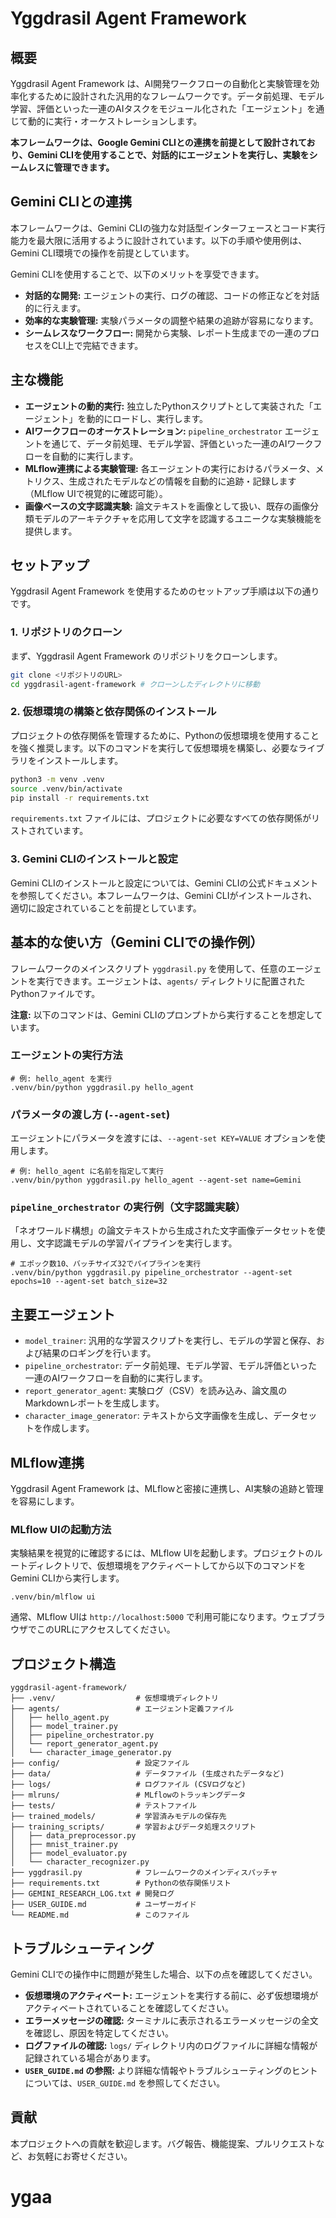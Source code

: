 # Yggdrasil Agent Framework

## 概要

Yggdrasil Agent Framework は、AI開発ワークフローの自動化と実験管理を効率化するために設計された汎用的なフレームワークです。データ前処理、モデル学習、評価といった一連のAIタスクをモジュール化された「エージェント」を通じて動的に実行・オーケストレーションします。

**本フレームワークは、Google Gemini CLIとの連携を前提として設計されており、Gemini CLIを使用することで、対話的にエージェントを実行し、実験をシームレスに管理できます。**

## Gemini CLIとの連携

本フレームワークは、Gemini CLIの強力な対話型インターフェースとコード実行能力を最大限に活用するように設計されています。以下の手順や使用例は、Gemini CLI環境での操作を前提としています。

Gemini CLIを使用することで、以下のメリットを享受できます。
*   **対話的な開発:** エージェントの実行、ログの確認、コードの修正などを対話的に行えます。
*   **効率的な実験管理:** 実験パラメータの調整や結果の追跡が容易になります。
*   **シームレスなワークフロー:** 開発から実験、レポート生成までの一連のプロセスをCLI上で完結できます。

## 主な機能

*   **エージェントの動的実行:** 独立したPythonスクリプトとして実装された「エージェント」を動的にロードし、実行します。
*   **AIワークフローのオーケストレーション:** `pipeline_orchestrator` エージェントを通じて、データ前処理、モデル学習、評価といった一連のAIワークフローを自動的に実行します。
*   **MLflow連携による実験管理:** 各エージェントの実行におけるパラメータ、メトリクス、生成されたモデルなどの情報を自動的に追跡・記録します（MLflow UIで視覚的に確認可能）。
*   **画像ベースの文字認識実験:** 論文テキストを画像として扱い、既存の画像分類モデルのアーキテクチャを応用して文字を認識するユニークな実験機能を提供します。

## セットアップ

Yggdrasil Agent Framework を使用するためのセットアップ手順は以下の通りです。

### 1. リポジトリのクローン

まず、Yggdrasil Agent Framework のリポジトリをクローンします。

```bash
git clone <リポジトリのURL>
cd yggdrasil-agent-framework # クローンしたディレクトリに移動
```

### 2. 仮想環境の構築と依存関係のインストール

プロジェクトの依存関係を管理するために、Pythonの仮想環境を使用することを強く推奨します。以下のコマンドを実行して仮想環境を構築し、必要なライブラリをインストールします。

```bash
python3 -m venv .venv
source .venv/bin/activate
pip install -r requirements.txt
```

`requirements.txt` ファイルには、プロジェクトに必要なすべての依存関係がリストされています。

### 3. Gemini CLIのインストールと設定

Gemini CLIのインストールと設定については、Gemini CLIの公式ドキュメントを参照してください。本フレームワークは、Gemini CLIがインストールされ、適切に設定されていることを前提としています。

## 基本的な使い方（Gemini CLIでの操作例）

フレームワークのメインスクリプト `yggdrasil.py` を使用して、任意のエージェントを実行できます。エージェントは、`agents/` ディレクトリに配置されたPythonファイルです。

**注意:** 以下のコマンドは、Gemini CLIのプロンプトから実行することを想定しています。

### エージェントの実行方法

```
# 例: hello_agent を実行
.venv/bin/python yggdrasil.py hello_agent
```

### パラメータの渡し方 (`--agent-set`)

エージェントにパラメータを渡すには、`--agent-set KEY=VALUE` オプションを使用します。

```
# 例: hello_agent に名前を指定して実行
.venv/bin/python yggdrasil.py hello_agent --agent-set name=Gemini
```

### `pipeline_orchestrator` の実行例（文字認識実験）

「ネオワールド構想」の論文テキストから生成された文字画像データセットを使用し、文字認識モデルの学習パイプラインを実行します。

```
# エポック数10、バッチサイズ32でパイプラインを実行
.venv/bin/python yggdrasil.py pipeline_orchestrator --agent-set epochs=10 --agent-set batch_size=32
```

## 主要エージェント

*   `model_trainer`: 汎用的な学習スクリプトを実行し、モデルの学習と保存、および結果のロギングを行います。
*   `pipeline_orchestrator`: データ前処理、モデル学習、モデル評価といった一連のAIワークフローを自動的に実行します。
*   `report_generator_agent`: 実験ログ（CSV）を読み込み、論文風のMarkdownレポートを生成します。
*   `character_image_generator`: テキストから文字画像を生成し、データセットを作成します。

## MLflow連携

Yggdrasil Agent Framework は、MLflowと密接に連携し、AI実験の追跡と管理を容易にします。

### MLflow UIの起動方法

実験結果を視覚的に確認するには、MLflow UIを起動します。プロジェクトのルートディレクトリで、仮想環境をアクティベートしてから以下のコマンドをGemini CLIから実行します。

```
.venv/bin/mlflow ui
```

通常、MLflow UIは `http://localhost:5000` で利用可能になります。ウェブブラウザでこのURLにアクセスしてください。

## プロジェクト構造

```
yggdrasil-agent-framework/
├── .venv/                  # 仮想環境ディレクトリ
├── agents/                 # エージェント定義ファイル
│   ├── hello_agent.py
│   ├── model_trainer.py
│   ├── pipeline_orchestrator.py
│   └── report_generator_agent.py
│   └── character_image_generator.py
├── config/                 # 設定ファイル
├── data/                   # データファイル (生成されたデータなど)
├── logs/                   # ログファイル (CSVログなど)
├── mlruns/                 # MLflowのトラッキングデータ
├── tests/                  # テストファイル
├── trained_models/         # 学習済みモデルの保存先
├── training_scripts/       # 学習およびデータ処理スクリプト
│   ├── data_preprocessor.py
│   ├── mnist_trainer.py
│   ├── model_evaluator.py
│   └── character_recognizer.py
├── yggdrasil.py            # フレームワークのメインディスパッチャ
├── requirements.txt        # Pythonの依存関係リスト
├── GEMINI_RESEARCH_LOG.txt # 開発ログ
├── USER_GUIDE.md           # ユーザーガイド
└── README.md               # このファイル
```

## トラブルシューティング

Gemini CLIでの操作中に問題が発生した場合、以下の点を確認してください。

*   **仮想環境のアクティベート:** エージェントを実行する前に、必ず仮想環境がアクティベートされていることを確認してください。
*   **エラーメッセージの確認:** ターミナルに表示されるエラーメッセージの全文を確認し、原因を特定してください。
*   **ログファイルの確認:** `logs/` ディレクトリ内のログファイルに詳細な情報が記録されている場合があります。
*   **`USER_GUIDE.md` の参照:** より詳細な情報やトラブルシューティングのヒントについては、`USER_GUIDE.md` を参照してください。

## 貢献

本プロジェクトへの貢献を歓迎します。バグ報告、機能提案、プルリクエストなど、お気軽にお寄せください。
# ygaa
